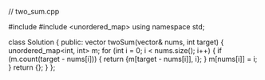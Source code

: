 // two_sum.cpp

#include <vector>
#include <unordered_map>
using namespace std;

class Solution {
public:
    vector<int> twoSum(vector<int>& nums, int target) {
        unordered_map<int, int> m;
        for (int i = 0; i < nums.size(); i++) {
            if (m.count(target - nums[i])) {
                return {m[target - nums[i]], i};
            }
            m[nums[i]] = i;
        }
        return {};
    }
};